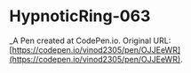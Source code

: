# HypnoticRing-063
 _A Pen created at CodePen.io. Original URL: [https://codepen.io/vinod2305/pen/OJJEeWR](https://codepen.io/vinod2305/pen/OJJEeWR).

 